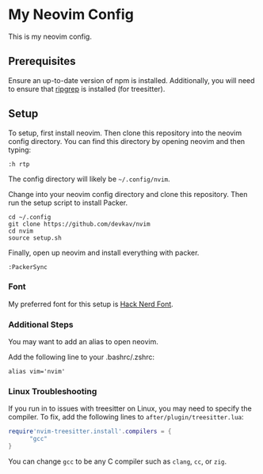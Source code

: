 # My Neovim Config

This is my neovim config.

## Prerequisites

Ensure an up-to-date version of npm is installed.
Additionally, you will need to ensure that [ripgrep](https://github.com/BurntSushi/ripgrep?tab=readme-ov-file#installation)
is installed (for treesitter).


## Setup

To setup, first install neovim. Then clone this repository into the neovim
config directory. You can find this directory by opening neovim and then typing:

```
:h rtp
```

The config directory will likely be `~/.config/nvim`.

Change into your neovim config directory and clone this repository. Then run the
setup script to install Packer.

```
cd ~/.config
git clone https://github.com/devkav/nvim
cd nvim
source setup.sh
```

Finally, open up neovim and install everything with packer.

```
:PackerSync
```

### Font

My preferred font for this setup is [Hack Nerd Font](https://github.com/ryanoasis/nerd-fonts/releases/download/v3.4.0/Hack.zip).

### Additional Steps

You may want to add an alias to open neovim.

Add the following line to your .bashrc/.zshrc:

```
alias vim='nvim'
```

### Linux Troubleshooting

If you run in to issues with treesitter on Linux, you may need to specify the compiler.
To fix, add the following lines to `after/plugin/treesitter.lua`:

```lua
require'nvim-treesitter.install'.compilers = {
      "gcc"
}
```

You can change `gcc` to be any C compiler such as `clang`, `cc`, or `zig`.
